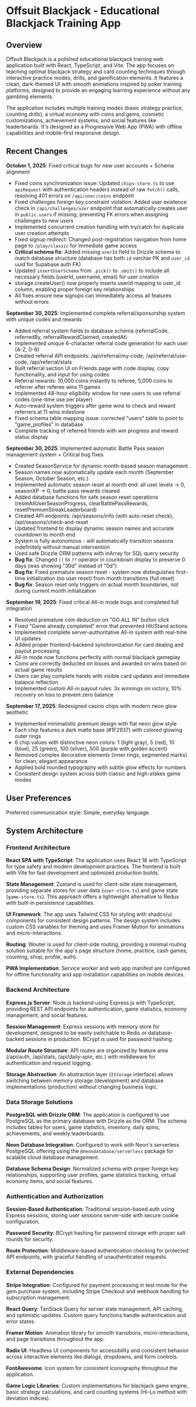 # Offsuit Blackjack - Educational Blackjack Training App

## Overview

Offsuit Blackjack is a polished educational blackjack training web application built with React, TypeScript, and Vite. The app focuses on teaching optimal blackjack strategy and card counting techniques through interactive practice modes, drills, and gamification elements. It features a clean, dark-themed UI with smooth animations inspired by poker training platforms, designed to provide an engaging learning experience without any gambling elements.

The application includes multiple training modes (basic strategy practice, counting drills), a virtual economy with coins and gems, cosmetic customizations, achievement systems, and social features like leaderboards. It's designed as a Progressive Web App (PWA) with offline capabilities and mobile-first responsive design.

## Recent Changes

**October 1, 2025**: Fixed critical bugs for new user accounts + Schema alignment
- Fixed coins synchronization issue: Updated `chips-store.ts` to use `apiRequest` with authentication headers instead of raw `fetch()` calls, resolving 401 errors on `/api/user/coins` endpoint
- Fixed challenges foreign key constraint violation: Added user existence check in `/api/challenges/user` endpoint that automatically creates user in `public.users` if missing, preventing FK errors when assigning challenges to new users
- Implemented concurrent creation handling with try/catch for duplicate user creation attempts
- Fixed signup redirect: Changed post-registration navigation from home page to `/play/classic` for immediate game access
- **Critical schema fix**: Added missing `userId` field to Drizzle schema to match database structure (database has both `id` varchar PK and `user_id` uuid for Supabase auth FK)
- Updated `insertUserSchema` from `.pick()` to `.omit()` to include all necessary fields (userId, username, email) for user creation
- storage.createUser() now properly inserts userId mapping to user_id column, enabling proper foreign key relationships
- All fixes ensure new signups can immediately access all features without errors

**September 30, 2025**: Implemented complete referral/sponsorship system with unique codes and rewards
- Added referral system fields to database schema (referralCode, referredBy, referralRewardClaimed, createdAt)
- Implemented unique 6-character referral code generation for each user (A-Z, 0-9)
- Created referral API endpoints: /api/referral/my-code, /api/referral/use-code, /api/referral/stats
- Built referral section UI on Friends page with code display, copy functionality, and input for using codes
- Referral rewards: 10,000 coins instantly to referee, 5,000 coins to referrer after referee wins 11 games
- Implemented 48-hour eligibility window for new users to use referral codes (one-time use per player)
- Auto-reward system triggers after game wins to check and reward referrers at 11 wins milestone
- Fixed schema table mapping issue: corrected "users" table to point to "game_profiles" in database
- Complete tracking of referred friends with win progress and reward status display

**September 30, 2025**: Implemented automatic Battle Pass season management system + Critical bug fixes
- Created SeasonService for dynamic month-based season management
- Season names now automatically update each month (September Season, October Season, etc.)
- Implemented automatic season reset at month end: all user levels → 0, seasonXP → 0, battle pass rewards cleared
- Added database functions for safe season reset operations (resetAllUserSeasonProgress, clearBattlePassRewards, resetPremiumStreakLeaderboard)
- Created API endpoints: /api/seasons/info (with auto-reset check), /api/seasons/check-and-reset
- Updated frontend to display dynamic season names and accurate countdown to month end
- System is fully autonomous - will automatically transition seasons indefinitely without manual intervention
- Used safe Drizzle ORM patterns with inArray for SQL query security
- **Bug fix**: Changed `||` to `??` operator in countdown display to preserve 0 days (was showing "30d" instead of "0d")
- **Bug fix**: Fixed premature season reset - system now distinguishes first-time initialization (no user reset) from month transitions (full reset)
- **Bug fix**: Season reset only triggers on actual month boundaries, not during current month initialization

**September 19, 2025**: Fixed critical All-in mode bugs and completed full integration
- Resolved premature coin deduction on "GO ALL IN" button click
- Fixed "Game already completed" error that prevented Hit/Stand actions
- Implemented complete server-authoritative All-in system with real-time UI updates
- Added proper frontend-backend synchronization for card dealing and payout processing
- All-in mode now functions perfectly with normal blackjack gameplay
- Coins are correctly deducted on losses and awarded on wins based on actual game results
- Users can play complete hands with visible card updates and immediate balance reflection
- Implemented custom All-in payout rules: 3x winnings on victory, 10% recovery on loss to prevent zero balance

**September 17, 2025**: Redesigned casino chips with modern neon glow aesthetic
- Implemented minimalistic premium design with flat neon glow style
- Each chip features a dark matte base (#1F2937) with colored glowing outer rings
- 6 chip values with distinctive neon colors: 1 (light gray), 5 (red), 10 (blue), 25 (green), 100 (silver), 500 (purple with golden accent)
- Removed complex decorative elements (inner rings, segmented marks) for clean, elegant appearance
- Applied bold rounded typography with subtle glow effects for numbers
- Consistent design system across both classic and high-stakes game modes

## User Preferences

Preferred communication style: Simple, everyday language.

## System Architecture

### Frontend Architecture

**React SPA with TypeScript**: The application uses React 18 with TypeScript for type safety and modern development practices. The frontend is built with Vite for fast development and optimized production builds.

**State Management**: Zustand is used for client-side state management, providing separate stores for user data (`user-store.ts`) and game state (`game-store.ts`). This approach offers a lightweight alternative to Redux with built-in persistence capabilities.

**UI Framework**: The app uses Tailwind CSS for styling with shadcn/ui components for consistent design patterns. The design system includes custom CSS variables for theming and uses Framer Motion for animations and micro-interactions.

**Routing**: Wouter is used for client-side routing, providing a minimal routing solution suitable for the app's page structure (home, practice, cash games, counting, shop, profile, auth).

**PWA Implementation**: Service worker and web app manifest are configured for offline functionality and app installation capabilities on mobile devices.

### Backend Architecture

**Express.js Server**: Node.js backend using Express.js with TypeScript, providing REST API endpoints for authentication, game statistics, economy management, and social features.

**Session Management**: Express sessions with memory store for development, designed to be easily switchable to Redis or database-backed sessions in production. BCrypt is used for password hashing.

**Modular Route Structure**: API routes are organized by feature area (/api/auth, /api/stats, /api/daily-spin, etc.) with middleware for authentication and request logging.

**Storage Abstraction**: An abstraction layer (`IStorage` interface) allows switching between memory storage (development) and database implementations (production) without changing business logic.

### Data Storage Solutions

**PostgreSQL with Drizzle ORM**: The application is configured to use PostgreSQL as the primary database with Drizzle as the ORM. The schema includes tables for users, game statistics, inventory, daily spins, achievements, and weekly leaderboards.

**Neon Database Integration**: Configured to work with Neon's serverless PostgreSQL offering using the `@neondatabase/serverless` package for scalable cloud database management.

**Database Schema Design**: Normalized schema with proper foreign key relationships, supporting user profiles, game statistics tracking, virtual economy items, and social features.

### Authentication and Authorization

**Session-Based Authentication**: Traditional session-based auth using Express sessions, storing user sessions server-side with secure cookie configuration.

**Password Security**: BCrypt hashing for password storage with proper salt rounds for security.

**Route Protection**: Middleware-based authentication checking for protected API endpoints, with graceful handling of unauthenticated requests.

### External Dependencies

**Stripe Integration**: Configured for payment processing in test mode for the gem purchase system, including Stripe Checkout and webhook handling for subscription management.

**React Query**: TanStack Query for server state management, API caching, and optimistic updates. Custom query functions handle authentication and error states.

**Framer Motion**: Animation library for smooth transitions, micro-interactions, and page transitions throughout the app.

**Radix UI**: Headless UI components for accessibility and consistent behavior across interactive elements like dialogs, dropdowns, and form controls.

**FontAwesome**: Icon system for consistent iconography throughout the application.

**Game Logic Libraries**: Custom implementations for blackjack game engine, basic strategy calculations, and card counting systems (Hi-Lo method with deviation indices).